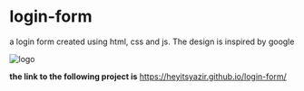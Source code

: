 # login-form
a login form created using html, css and js. The design is inspired by google 



![logo](https://encrypted-tbn0.gstatic.com/images?q=tbn:ANd9GcTm4xfaGnFTkxYnvblP_Gc16-muqLBI7x5lxWm2OQGt1clwWFi_aRBgESUJOZGaSUUSZZo&usqp=CAU)


**the link to the following project is** https://heyitsyazir.github.io/login-form/
